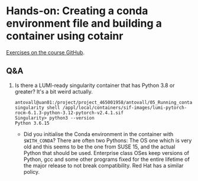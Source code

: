 # Hands-on: Creating a conda environment file and building a container using cotainr

<!--
[Exercises on the course GitHub](https://github.com/Lumi-supercomputer/Getting_Started_with_AI_workshop/tree/ai-20250527/06_Bulding_containers_from_conda_pip_environments).
-->

[Exercises on the course GitHub](https://github.com/Lumi-supercomputer/Getting_Started_with_AI_workshop/tree/main/06_Bulding_containers_from_conda_pip_environments).

<!--
A video recording of the discussion of the solution will follow.
-->

<!--
<video src="https://462000265.lumidata.eu/ai-20250527/recordings/E06_BuildingContainers.mp4" controls="controls"></video>
-->


## Q&A

1.  Is there a LUMI-ready singularity container that has Python 3.8 or greater? It's a bit weird actually.
    ```
    antovall@uan01:/project/project_465001958/antovall/05_Running_containers_on_LUMI> singularity shell /appl/local/containers/sif-images/lumi-pytorch-rocm-6.1.3-python-3.12-pytorch-v2.4.1.sif
    Singularity> python3 --version
    Python 3.6.15
    ```
    -   Did you initialise the Conda environment in the container with `$WITH_CONDA`? There are often two Pythons: The OS one which is very old and this seems to be the one from SUSE 15, and the actual Python that should be used. Enterprise class OSes keep versions of Python, gcc and some other programs fixed for the entire lifetime of the major release to not break compatibility. Red Hat has a similar policy.
